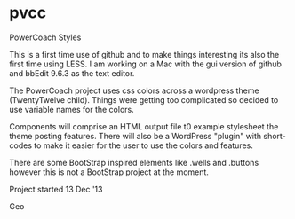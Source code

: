 pvcc
====

PowerCoach Styles

This is a first time use of github and to make things interesting its also the first time using LESS. I am working on a Mac with the gui version of github and bbEdit 9.6.3 as the text editor. 

The PowerCoach project uses css colors across a wordpress theme (TwentyTwelve child). Things were getting too complicated so decided to use variable names for the colors. 

Components will comprise an HTML output file t0 example stylesheet the theme posting features. There will also be a WordPress "plugin" with short-codes to make it easier for the user to use the colors and features.

There are some BootStrap inspired elements like .wells and .buttons however this is not a BootStrap project at the moment.

Project started 13 Dec '13

Geo
